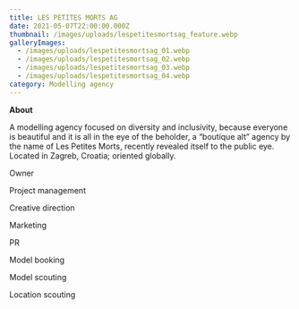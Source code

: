 ```yaml
---
title: LES PETITES MORTS AG
date: 2021-05-07T22:00:00.000Z
thumbnail: /images/uploads/lespetitesmortsag_feature.webp
galleryImages:
  - /images/uploads/lespetitesmortsag_01.webp
  - /images/uploads/lespetitesmortsag_02.webp
  - /images/uploads/lespetitesmortsag_03.webp
  - /images/uploads/lespetitesmortsag_04.webp
category: Modelling agency
---
```

**About** 

A modelling agency focused on diversity and inclusivity, because everyone is beautiful and it is all in the eye of the beholder, a “boutique alt” agency by the name of Les Petites Morts, recently revealed itself to the public eye. Located in Zagreb, Croatia; oriented globally. 

Owner

Project management

Creative direction

Marketing

PR

Model booking

Model scouting

Location scouting